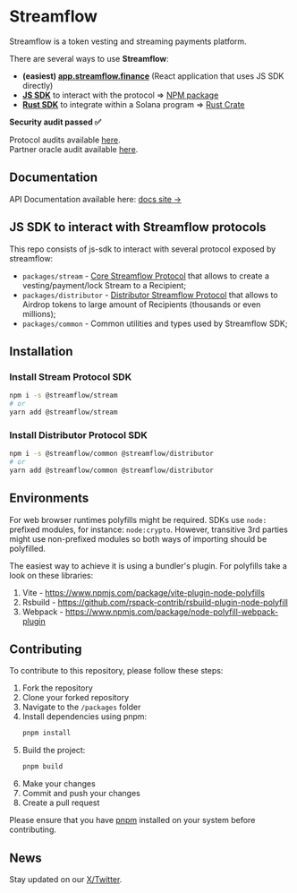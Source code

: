 # Streamflow

Streamflow is a token vesting and streaming payments platform.

There are several ways to use **Streamflow**:

- **(easiest) [app.streamflow.finance](https://app.streamflow.finance?utm_medium=github.com&utm_source=referral&utm_campaign=js-sdk-repo)** (React application that uses JS SDK directly)
- **[JS SDK](https://github.com/streamflow-finance/js-sdk)** to interact with the protocol => [NPM package](https://www.npmjs.com/package/@streamflow/stream)
- **[Rust SDK](https://github.com/streamflow-finance/rust-sdk)** to integrate within a Solana program => [Rust Crate](https://docs.rs/streamflow-sdk/)

**Security audit passed ✅**

Protocol audits available [here](https://www.notion.so/streamflow/Streamflow-Security-Audits-3250070c0b3a4a0690385d96316d645c).  
Partner oracle audit available [here](https://github.com/streamflow-finance/rust-sdk/blob/main/partner_oracle_audit.pdf).

## Documentation
API Documentation available here: [docs site →](https://js-sdk-docs.streamflow.finance/)

## JS SDK to interact with Streamflow protocols

This repo consists of js-sdk to interact with several protocol exposed by streamflow:
- `packages/stream` - [Core Streamflow Protocol](packages/stream/README.md) that allows to create a vesting/payment/lock Stream to a Recipient;
- `packages/distributor` - [Distributor Streamflow Protocol](packages/distributor/README.md) that allows to Airdrop tokens to large amount of Recipients (thousands or even millions);
- `packages/common` - Common utilities and types used by Streamflow SDK;

## Installation

### Install Stream Protocol SDK

```bash
npm i -s @streamflow/stream
# or
yarn add @streamflow/stream
```

### Install Distributor Protocol SDK

```bash
npm i -s @streamflow/common @streamflow/distributor
# or
yarn add @streamflow/common @streamflow/distributor
```

## Environments
For web browser runtimes polyfills might be required. SDKs use `node:` prefixed modules, for instance: `node:crypto`. However, transitive 3rd parties might use non-prefixed modules so both ways of importing should be polyfilled.

The easiest way to achieve it is using a bundler's plugin.
For polyfills take a look on these libraries:
1. Vite - https://www.npmjs.com/package/vite-plugin-node-polyfills
2. Rsbuild - https://github.com/rspack-contrib/rsbuild-plugin-node-polyfill
3. Webpack - https://www.npmjs.com/package/node-polyfill-webpack-plugin

## Contributing

To contribute to this repository, please follow these steps:

1. Fork the repository
2. Clone your forked repository
3. Navigate to the `/packages` folder
4. Install dependencies using pnpm:
   ```bash
   pnpm install
   ```
5. Build the project:
   ```bash
   pnpm build
   ```
6. Make your changes
7. Commit and push your changes
8. Create a pull request

Please ensure that you have [pnpm](https://pnpm.io/) installed on your system before contributing.

## News
Stay updated on our [X/Twitter](https://x.com/streamflow_fi).

<!-- commit on 2025-01-21 -->
